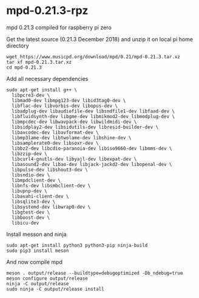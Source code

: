 # mpd-0.21.3-rpz
mpd 0.21.3 compiled for raspberry pi zero

Get the latest source (0.21.3 December 2018) and unzip it on local pi home directory
```
wget https://www.musicpd.org/download/mpd/0.21/mpd-0.21.3.tar.xz
tar xf mpd-0.21.3.tar.xz
cd mpd-0.21.3
```
Add all necessary dependencies
```
sudo apt-get install g++ \
  libpcre3-dev \
  libmad0-dev libmpg123-dev libid3tag0-dev \
  libflac-dev libvorbis-dev libopus-dev \
  libadplug-dev libaudiofile-dev libsndfile1-dev libfaad-dev \
  libfluidsynth-dev libgme-dev libmikmod2-dev libmodplug-dev \
  libmpcdec-dev libwavpack-dev libwildmidi-dev \
  libsidplay2-dev libsidutils-dev libresid-builder-dev \
  libavcodec-dev libavformat-dev \
  libmp3lame-dev libtwolame-dev libshine-dev \
  libsamplerate0-dev libsoxr-dev \
  libbz2-dev libcdio-paranoia-dev libiso9660-dev libmms-dev \
  libzzip-dev \
  libcurl4-gnutls-dev libyajl-dev libexpat-dev \
  libasound2-dev libao-dev libjack-jackd2-dev libopenal-dev \
  libpulse-dev libshout3-dev \
  libsndio-dev \
  libmpdclient-dev \
  libnfs-dev libsmbclient-dev \
  libupnp-dev \
  libavahi-client-dev \
  libsqlite3-dev \
  libsystemd-dev libwrap0-dev \
  libgtest-dev \
  libboost-dev \
  libicu-dev  
```
Install messon and ninja
```
sudo apt-get install python3 python3-pip ninja-build
sudo pip3 install meson
```
And now compile mpd
```
meson . output/release --buildtype=debugoptimized -Db_ndebug=true
meson configure output/release
ninja -C output/release
sudo ninja -C output/release install
```


